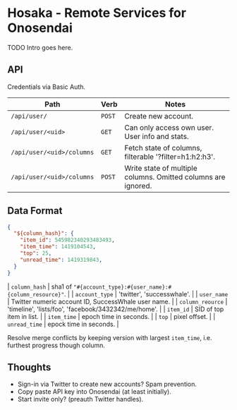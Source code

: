 Hosaka - Remote Services for Onosendai
======================================

TODO Intro goes here.

API
---

Credentials via Basic Auth.

| Path                      | Verb   | Notes                                                          |
| ----                      | ----   | -----                                                          |
| `/api/user/`              | `POST` | Create new account.                                            |
| `/api/user/<uid>`         | `GET`  | Can only access own user.  User info and stats.                |
| `/api/user/<uid>/columns` | `GET`  | Fetch state of columns, filterable '?filter=h1:h2:h3'.         |
| `/api/user/<uid>/columns` | `POST` | Write state of multiple columns.  Omitted columns are ignored. |

Data Format
-----------

```json
{
  "${column_hash}": {
    "item_id": 545982340293483493,
    "item_time": 1419104543,
    "top": 25,
    "unread_time": 1419319843,
  }
}
```

| `column_hash`    | sha1 of `"#{account_type}:#{user_name}:#{column_resource}"`. |
| `account_type`   | 'twitter', 'successwhale'.                                   |
| `user_name`      | Twitter numeric account ID, SuccessWhale user name.          |
| `column_reource` | 'timeline', 'lists/foo', 'facebook/3432342/me/home'.         |
| `item_id`        | SID of top item in list.                                     |
| `item_time`      | epoch time in seconds.                                       |
| `top`            | pixel offset.                                                |
| `unread_time`    | epock time in seconds.                                       |

Resolve merge conflicts by keeping version with largest `item_time`,
i.e. furthest progress though column.

Thoughts
--------

* Sign-in via Twitter to create new accounts?  Spam prevention.
* Copy paste API key into Onosendai (at least initially).
* Start invite only? (preauth Twitter handles).
